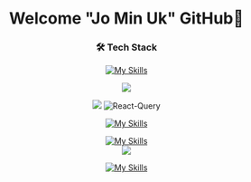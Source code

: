 <div align="center">

# Welcome "Jo Min Uk" GitHub👋
  
### 🛠 Tech Stack

<!-- 
<p herf="https://skillicons.dev">
  <img src="https://skillicons.dev/icons?i=js,ts,HTML,CSS,react,,,apollo&perline=6"/>
</p>
-->

[![My Skills](https://skillicons.dev/icons?i=js,ts,html,css,jquery)](https://skillicons.dev)
<!--
<img src="https://img.shields.io/badge/JavaScript-F7DF1E?style=plastic&logo=JavaScript&logoColor=fff" />
<img src="https://img.shields.io/badge/TypeScript-3178C6?style=plastic&logo=TypeScript&logoColor=white" />
<img src="https://img.shields.io/badge/HTML5-E34F26?style=plastic&logo=HTML5&logoColor=white" />
<img src="https://img.shields.io/badge/CSS3-1572B6?style=plastic&logo=CSS3&logoColor=white" />
<br> </br>
-->

<p herf="https://skillicons.dev">
  <img src="https://skillicons.dev/icons?i=react,redux&perline=6"/>
</p>
<!--
<img src="https://img.shields.io/badge/React-61DAFB?style=plastic&logo=React&logoColor=white" />
<img src="https://img.shields.io/badge/Redux-764ABC?style=plastic&logo=Redux&logoColor=white" />
-->
<img src="https://img.shields.io/badge/Redux-toolkit-764ABC?style=plastic&logo=Redux-toolkit&logoColor=white" />
<img alt="React-Query" src="https://img.shields.io/twitter/url?color=%2308a0e9&label=%23React-Query&style=social&url=https%3A%2F%2Ftwitter.com%2Fintent%2Ftweet%3Fbutton_hashtag%3DTanStack">

<!--   <img src="https://img.shields.io/badge/표시할이름-색상?style=for-the-badge&logo=기술스택아이콘&logoColor=white"> -->


[![My Skills](https://skillicons.dev/icons?i=mysql)](https://skillicons.dev)


[![My Skills](https://skillicons.dev/icons?i=java,spring,maven&theme=light)](https://skillicons.dev)
</br>
<img src="https://img.shields.io/badge/MyBatis-764ABC?style=plastic&logo=MyBatis&logoColor=white" />

[![My Skills](https://skillicons.dev/icons?i=figma,visualstudio,eclipse&theme=light)](https://skillicons.dev)





